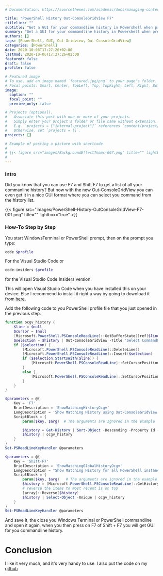 ```yaml
---
# Documentation: https://sourcethemes.com/academic/docs/managing-content/

title: "PowerShell History Out-ConsoleGridView F7"
titlelink: ""
subtitle: "Get a GUI for your commandline history in Powershell when pressing F7 or Shift + F7"
summary: "Get a GUI for your commandline history in Powershell when pressing F7 or Shift + F7"
authors: []
tags: [PowerShell, GUI, Out-Gridview, Out-ConsoleGridView]
categories: [PowerShell]
date: 2020-10-06T17:27:26+02:00
lastmod: 2020-10-06T17:27:26+02:00
featured: false
draft: false
profile: false

# Featured image
# To use, add an image named `featured.jpg/png` to your page's folder.
# Focal points: Smart, Center, TopLeft, Top, TopRight, Left, Right, BottomLeft, Bottom, BottomRight.
image:
  caption: ""
  focal_point: ""
  preview_only: false

# Projects (optional).
#   Associate this post with one or more of your projects.
#   Simply enter your project's folder or file name without extension.
#   E.g. `projects = ["internal-project"]` references `content/project/deep-learning/index.md`.
#   Otherwise, set `projects = []`.
projects: []

# Example of posting a picture with shortcode
#
# {{< figure src="images/BackgroundEffectTeams-007.png" title="" lightbox="true" >}}
#
---
```


### Intro

Did you know that you can use F7 and Shift F7 to get a list of all your commanline history? But now with the new Out-ConsoleGridView you can even get it in a nice GUI format where you can select you command from the history list.

{{< figure src="images/PowerShell-History-OutConsoleGridView-F7-001.png" title="" lightbox="true" >}}

### How-To Step by Step

You start WindowsTerminal or PowerShell prompt, then on the prompt you type:

```powershell
code $profile
```

For the Visual Studio Code or

```powershell
code-insiders $profile
```

for the Visual Studio Code Insiders version.

This will open Visual Studio Code when you have installed this on your device. Else I recommend to install it right a way by going to download it from [here](https://code.visualstudio.com/). 

Add the following code to you PowerShell profile file that you just opened in the previous step.

```powershell
function ocgv_history {
    $line = $null
    $cursor = $null
    [Microsoft.PowerShell.PSConsoleReadLine]::GetBufferState([ref]$line, [ref]$cursor)
    $selection = $history | Out-ConsoleGridView -Title "Select CommandLine from History" -OutputMode Single -Filter $line
    if ($selection) {
        [Microsoft.PowerShell.PSConsoleReadLine]::DeleteLine()
        [Microsoft.PowerShell.PSConsoleReadLine]::Insert($selection)
        if ($selection.StartsWith($line)) {
            [Microsoft.PowerShell.PSConsoleReadLine]::SetCursorPosition($cursor)
        }
        else {
            [Microsoft.PowerShell.PSConsoleReadLine]::SetCursorPosition($selection.Lenght)
        }
    }
}

$parameters = @{
    Key = 'F7'
    BriefDescription = 'ShowMatchingHistoryOcgv'
    LongDescription = 'Show Matching History using Out-ConsoleGridView'
    ScriptBlock = {
        param($key, $arg)  # The arguments are Ignored in the example

        $history = Get-History | Sort-Object -Descending -Property Id -Unique | Select-Object CommandLine -ExpandProperty CommandLine
        $history | ocgv_history
    }
}
Set-PSReadLineKeyHandler @parameters

$parameters = @{
    Key = 'Shift-F7'
    BriefDescription = 'ShowMatchingGlobalHistoryOcgv'
    LongDescription = "Show Matching History for all PowerShell instances using Out-ConsoleGridView"
    ScriptBlock = {
        param($key, $arg)   # The arguments are ignored in the example
        $history = [Microsoft.PowerShell.PSConsoleReadLine]::GetHistoryItems().CommandLine
        # reverse the items to most recent is on top
        [array]::Reverse($history)
        $history | Select-Object -Unique | ocgv_history
    }
}
Set-PSReadLineKeyHandler @parameters
```

And save it, the close you Windows Terminal or PowerShell commandline and open it again, when you then press on F7 of Shift + F7 you will get GUI for you commandline history.

# Conclusion

I like it very much, and it's very handy to use. I also put the code on my [github](https://github.com/aavdberg/PowerShell-F7GUI/blob/main/History-F7.ps1)
